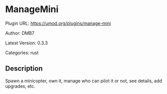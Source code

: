 # ManageMini

Plugin URL: https://umod.org/plugins/manage-mini

Author: DMB7

Latest Version: 0.3.3

Categories: rust

## Description

Spawn a minicopter, own it, manage who can pilot it or not, see details, add upgrades, etc.
